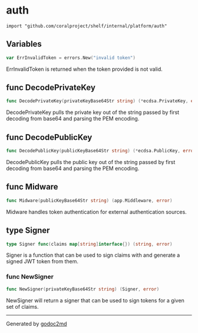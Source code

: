 
# auth
    import "github.com/coralproject/shelf/internal/platform/auth"





## Variables
``` go
var ErrInvalidToken = errors.New("invalid token")
```
ErrInvalidToken is returned when the token provided is not valid.


## func DecodePrivateKey
``` go
func DecodePrivateKey(privateKeyBase64Str string) (*ecdsa.PrivateKey, error)
```
DecodePrivateKey pulls the private key out of the string passed by first
decoding from base64 and parsing the PEM encoding.


## func DecodePublicKey
``` go
func DecodePublicKey(publicKeyBase64Str string) (*ecdsa.PublicKey, error)
```
DecodePublicKey pulls the public key out of the string passed by first
decoding from base64 and parsing the PEM encoding.


## func Midware
``` go
func Midware(publicKeyBase64Str string) (app.Middleware, error)
```
Midware handles token authentication for external authentication
sources.



## type Signer
``` go
type Signer func(claims map[string]interface{}) (string, error)
```
Signer is a function that can be used to sign claims with and generate a
signed JWT token from them.









### func NewSigner
``` go
func NewSigner(privateKeyBase64Str string) (Signer, error)
```
NewSigner will return a signer that can be used to sign tokens for a given
set of claims.










- - -
Generated by [godoc2md](http://godoc.org/github.com/davecheney/godoc2md)